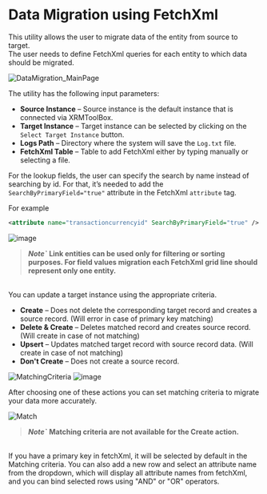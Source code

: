 # Data Migration using FetchXml

This utility allows the user to migrate data of the entity from source to target. \
The user needs to define FetchXml queries for each entity to which data should be migrated.   

![DataMigration_MainPage](https://github.com/BeverCRM/XrmToolBox-DataMigrationUsingFetchXml/assets/81231604/8376109d-d0e2-4da8-923d-9995fc2721a2)

The utility has the following input parameters: 

- **Source Instance** – Source instance is the default instance that is connected via XRMToolBox. 
- **Target Instance** – Target instance can be selected by clicking on the `Select Target Instance` button. 
- **Logs Path** – Directory where the system will save the `Log.txt` file. 
- **FetchXml Table** – Table to add FetchXml either by typing manually or selecting a file. 

For the lookup fields, the user can specify the search by name instead of searching by id. For that, it’s needed to add the `SearchByPrimaryField="true"` attribute in the FetchXml `attribute` tag. 

For example 
```xml
<attribute name="transactioncurrencyid" SearchByPrimaryField="true" />
```
![image](https://github.com/BeverCRM/XrmToolBox-DataMigrationUsingFetchXml/assets/81231604/d544a030-8423-4420-93c6-4e85e31bff49)

> ***Note`*** **Link entities can be used only for filtering or sorting purposes. For field values migration each FetchXml grid line should represent only one entity.** 
<br/>
You can update a target instance using the appropriate criteria.

- **Create** – Does not delete the corresponding target record and creates a source record. (Will error in case of primary key matching)
- **Delete & Create** – Deletes matched record and creates source record. (Will create in case of not matching)
- **Upsert** – Updates matched target record with source record data. (Will create in case of not matching)
- **Don't Create** – Does not create a source record.


![MatchingCriteria](https://github.com/BeverCRM/XrmToolBox-DataMigrationUsingFetchXml/assets/81231604/ae276a7a-eade-4062-97ff-c1b6fd2191c1)
![image](https://github.com/BeverCRM/XrmToolBox-DataMigrationUsingFetchXml/assets/81231604/d0039c39-0b51-4339-8a14-8c01c656f341)
<br/>

After choosing one of these actions you can set matching criteria to migrate your data more accurately.

![Match](https://github.com/BeverCRM/XrmToolBox-DataMigrationUsingFetchXml/assets/81231604/ef6ff7c5-bd9e-44a1-92c4-d26f40438d0f)

> ***Note`*** **Matching criteria are not available for the Create action.**
<br/>
If you have a primary key in fetchXml, it will be selected by default in the Matching criteria.
You can also add a new row and select an attribute name from the dropdown, which will display all attribute names from fetchXml, and you can bind selected rows using "AND" or "OR" operators.
